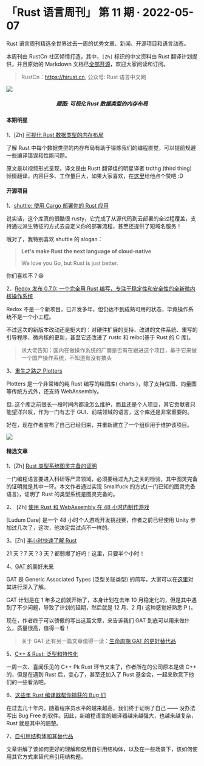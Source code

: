 # 「Rust 语言周刊」 第 11 期 · 2022-05-07

Rust 语言周刊精选全世界过去一周的优秀文章、新闻、开源项目和语言动态。

本周刊由 RustCn 社区倾情打造，其中，`[Zh]` 标识的中文资料由 Rust 翻译计划提供，并且原始的 Markdown 文档已[全部开源](https://github.com/rustlang-cn/rustt)，欢迎大家阅读和订阅。

> RustCn：https://hirust.cn, 公众号: Rust 语言中文网

<img src="https://pic2.zhimg.com/80/v2-6243e39368f24d4193564a701942413f_1440w.png">
<h5 align="center">题图: 可视化 Rust 数据类型的内存布局</h5>

#### 本期明星

1、[Zh] [可视化 Rust 数据类型的内存布局](https://github.com/rustlang-cn/Rustt/blob/main/Articles/%5B2022-05-04%5D%20可视化%20Rust%20各数据类型的内存布局.md)

了解 Rust 中每个数据类型的内存布局有助于锻炼我们的编程直觉，可以提前规避一些编译错误和性能问题。

原文是以视频形式呈现，译文是由 Rustt 翻译组的明星译者 trdthg (third thing) 倾情翻译，内容巨多、工作量巨大，如果大家喜欢，在[这里](https://github.com/trdthg)给他点个赞吧 :D

#### 开源项目

1、[shuttle: 使用 Cargo 部署你的 Rust 应用](https://www.shuttle.rs)

说实话，这个库真的很酷很 rusty，它完成了从源代码到云部署的全过程覆盖，支持通过派生特征的方式去自定义你的部署流程，甚至还提供了短域名服务！

哦对了，我特别喜欢 shuttle 的 slogan：

> **Let's make Rust the next language of cloud-native**
>
> We love you Go, but Rust is just better.

你们喜欢不？😆

2、[Redox 发布 0.7.0: 一个完全用 Rust 编写，专注于稳定性和安全性的全新微内核操作系统](https://www.redox-os.org/news/release-0.7.0/)

Redox 不是一个新项目，已开发多年，但仍达不到成熟可用的状态，毕竟操作系统不是一个小工程。

不过这次的新版本改动还是挺大的：对硬件扩展的支持、改进的文件系统、重写的引导程序、微内核的更新，甚至它还改进了 rustc 和 reibc(基于 Rust 的 C 库)。

> 求大佬告知：国内在做操作系统的厂商是否有在跟进这个项目，基于它来做一个国产操作系统，不知道有没有搞头

3、[重生之路之 Plotters ](https://github.com/plotters-rs/plotters)

Plotters 是一个非常棒的纯 Rust 编写的绘图库( charts )，除了支持位图、向量图等传统方式外，还支持 WebAssembly。

但..这个库之前很长一段时间内都没怎么维护，而且还是个人项目，其它贡献者只能望洋兴叹，作为一门有志于 GUI、前端领域的语言，这个库还是非常重要的。

好在，现在作者宣布了自己已经归来，并重新建立了一个组织用于维护该项目。

<img src="https://pic2.zhimg.com/80/v2-494d0f57300cb3c7950b19b838430dbf_1440w.jpeg" />

#### 精选文章

1、[Zh] [Rust 类型系统图灵完备的证明](https://github.com/rustlang-cn/Rustt/blob/main/Articles/%5B2022-05-04%5D%20Rust类型系统图灵完备的证明.md)

一门编程语言要进入科研等严肃领域，必须要经过九九之关的检验，其中图灵完备的证明就是其中一环。本文作者通过实现 Smallfuck 的方式(一门已知的图灵完备语言)，证明了 Rust 的类型系统是图灵完备的。

2、 [Zh] [使用 Rust 和 WebAssembly 在 48 小时内制作游戏](https://github.com/rustlang-cn/Rustt/blob/main/Articles/%5B2022-04-27%5D%20使用%20Rust%20和%20WebAssembly%20在%2048%20小时内制作游戏.md)

[Ludum Dare] 是一个 48 小时个人游戏开发挑战赛，作者之前已经使用 Unity 参加过几次了，这次，他决定尝试点不一样的。

3、[Zh] [半小时快速了解 Rust](https://github.com/rustlang-cn/Rustt/blob/main/Articles/%5B2022-04-28%5D%20半小时快速了解%20Rust.md)

21 天？7 天？3 天？都弱爆了好吗！这里，只要半个小时！

4、[GAT 的美好未来](https://jackh726.github.io/rust/2022/05/04/a-shiny-future-with-gats.html)

GAT 是 Generic Associated Types (泛型关联类型) 的简写，大家可以在[这里](https://blog.rust-lang.org/2021/08/03/GATs-stabilization-push.html)对其进行深入了解。

GAT 计划是在 1 年多之前就开始了，本身计划在去年 10 月稳定化的，但是其中遇到了不少问题，导致了计划的延期，然后就是 12 月、2 月( 这种感觉好熟悉:P )。

现在，作者终于可以骄傲的写出这篇文章，来告诉我们 GAT 到底可以用来做什么，质量很高，值得一看！

> 关于 GAT 还有另一篇文章值得一读：[生命周期 GAT 的更好替代品](https://sabrinajewson.org/blog/the-better-alternative-to-lifetime-gats)

5、[C++ & Rust: 泛型和特性化](https://www.tangramvision.com/blog/c-rust-generics-and-specialization)

一周一次、喜闻乐见的 C++ Pk Rust 环节又来了，作者所在的公司原本是做 C++ 的，但是在遇到 Rust 后，变心了，甚至还加入了 Rust 基金会，一起来欣赏下他们的一些看法吧。

6、[这些年 Rust 编译器帮你捕获的 Bug 们](https://kerkour.com/bugs-rust-compiler-helps-prevent)

在过去几十年内，随着程序员水平的越来越高，我们终于证明了自己 —— 没办法写出 Bug Free 的软件。因此，新编程语言的编译器越来越强大，也越来越复杂，Rust 就是其中的翘楚。

7、[自引用结构体和其替代品](https://swatinem.de/blog/self-reference-alternatives/)

文章讲解了该如何更好的理解和使用自引用结构体，以及在一些场景下，该如何使用其它方式来替代自引用结构题。
